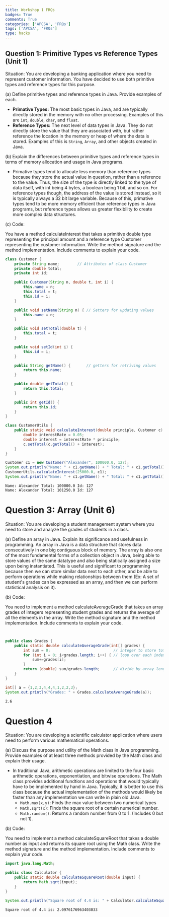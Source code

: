 ```yaml
---
title: Workshop 1 FRQs
badges: True
comments: True
categories: ['APCSA', 'FRQs']
tags: ['APCSA', 'FRQs']
type: hacks
---
```


## Question 1: Primitive Types vs Reference Types (Unit 1)
Situation: You are developing a banking application where you need to represent customer information. You have decided to use both primitive types and reference types for this purpose.

(a) Define primitive types and reference types in Java. Provide examples of each.  
* **Primative Types:** The most basic types in Java, and are typically directly stored in the memory with no other processing. Examples of this are `int`, `double`, `char`, and `float`.  
* **Reference Types:** The next level of data types in Java. They do not directly store the value that they are associated with, but rather reference the location in the memory or heap of where the data is stored. Examples of this is `String`, `Array`, and other objects created in Java.

(b) Explain the differences between primitive types and reference types in terms of memory allocation and usage in Java programs.  

* Primative types tend to allocate less memory than reference types because they store the actual value in question, rather than a reference to the value. Thus, the size of the type is directly linked to the type of data itself, with int being 4 bytes, a boolean being 1 bit, and so on. For reference types though, the address of the value is stored instead, so it is typically always a 32 bit large variable. Because of this, primative types tend to be more memory efficient than reference types in Java programs, but reference types allows us greater flexibility to create more complex data structures.

(c) Code:

You have a method calculateInterest that takes a primitive double type representing the principal amount and a reference type Customer representing the customer information. Write the method signature and the method implementation. Include comments to explain your code.


```java
class Customer {
    private String name;        // Attributes of class Customer
    private double total;
    private int id;

    public Customer(String n, double t, int i) {
        this.name = n;
        this.total = t;
        this.id = i;
    }

    public void setName(String n) { // Setters for updating values
        this.name = n;
    }

    public void setTotal(double t) {
        this.total = t;
    }

    public void setId(int i) {
        this.id = i;
    }

    public String getName() {       // getters for retriving values
        return this.name;
    }

    public double getTotal() {
        return this.total;
    }

    public int getId() {
        return this.id;
    }
}

class CustomerUtils {
    public static void calculateInterest(double principle, Customer c) {    // static method to calculate the interest and set it to a particular customer, we use static to call it without instantiating an object. Nothing is returned so return type is void.
        double interestRate = 0.05;
        double interest = interestRate * principle;                         // Helper variable to help achieve that
        c.setTotal(c.getTotal() + interest);                                // the interest value is a primative while the Customer variable is a reference type
    }
}

Customer c1 = new Customer("Alexander", 100000.0, 127);
System.out.println("Name: " + c1.getName() + " Total: " + c1.getTotal() + " Id: " + c1.getId());
CustomerUtils.calculateInterest(25000.0, c1);
System.out.println("Name: " + c1.getName() + " Total: " + c1.getTotal() + " Id: " + c1.getId());    // The total has been increased with the interest from the principle.
```

    Name: Alexander Total: 100000.0 Id: 127
    Name: Alexander Total: 101250.0 Id: 127


# Question 3: Array (Unit 6)

Situation: You are developing a student management system where you need to store and analyze the grades of students in a class.

(a) Define an array in Java. Explain its significance and usefulness in programming.
An array in Java is a data structure that stores data consecutively in one big contiguous block of memory. The array is also one of the most fundamental forms of a collection object in Java, being able to store values of the same datatype and also being statically assigned a size upon being instantiated. This is useful and significant to programming because then we can store similar data next to each other, and be able to perform operations while making relationships between them (Ex: A set of student's grades can be expressed as an array, and then we can perform statistical analysis on it).

(b) Code:

You need to implement a method calculateAverageGrade that takes an array grades of integers representing student grades and returns the average of all the elements in the array. Write the method signature and the method implementation. Include comments to explain your code.


```java


public class Grades {
    public static double calculateAverageGrade(int[] grades) {
        int sum = 0;                            // integer to store total of array, is initialized with value 0
        for (int i = 0; i<grades.length; i++) { // loop over each index in array to access values and add them to sum
            sum+=grades[i];
        }
        return (double) sum/grades.length;      // divide by array length to get final answer
    }
}

int[] a = {1,2,3,4,4,4,1,2,2,3};
System.out.println("Grades: " + Grades.calculateAverageGrade(a));
```

    2.6


# Question 4
Situation: You are developing a scientific calculator application where users need to perform various mathematical operations.

(a) Discuss the purpose and utility of the Math class in Java programming. Provide examples of at least three methods provided by the Math class and explain their usage.
* In traditional Java, arithmetic operations are limited to the four basic arithmetic operations, exponentiation, and bitwise operations. The Math class provides additional fundtions and operations that would typically have to be implemented by hand in Java. Typically, it is better to use this class because the actual implementation of the methods would likely be faster than any implementation we can write in plain old Java. 
    * `Math.max(x,y)`: Finds the max value between two numerical types
    * `Math.sqrt(x)`: Finds the square root of a certain numerical number.
    * `Math.random()`: Returns a random number from 0 to 1. (Includes 0 but not 1).

(b) Code:

You need to implement a method calculateSquareRoot that takes a double number as input and returns its square root using the Math class. Write the method signature and the method implementation. Include comments to explain your code.


```java
import java.lang.Math;

public class Calculator {
    public static double calculateSquareRoot(double input) {
        return Math.sqrt(input);
    }
}

System.out.println("Square root of 4.4 is: " + Calculator.calculateSquareRoot(4.4));
```

    Square root of 4.4 is: 2.0976176963403033

